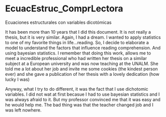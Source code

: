 # EcuacEstruc_ComprLectora
Ecuaciones estructurales con variables dicotómicas


It has been more than 10 years that I did this document. It is not really a thesis, but it is very similar. 
Again, I had a dream. I wanted to apply statistics to one of my favorite things in life...reading. 
So, I decide to elaborate a model to understand the factors that influence reading comprehension. And using bayesian statistics.
I remember that doing this work, allows me to meet a incredible professional who had written her thesis on a similar subject at a European university and was now teaching at the UNALM. 
She told me a lot about her job and invite me some cookies (the kindest person ever) and she gave a publication of her thesis with a lovely dedication (how lucky I was)

Anyway, what I try to do different, it was the fact that I use dichotomic variables. I did not wat at first becasue I had to use bayesian statistics and I was always afraid to it. But my professor convinced me that it was easy and he would help me. The bad thing was that the teacher changed job and I was left nowhere. 




